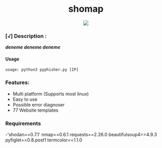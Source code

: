 <h1 align="center">shomap</h1>

<p align="center">
  <img src="https://i.hizliresim.com/o73aqmy.jpg">
</p>


### [√] Description :

***deneme deneme deneme***

#### Usage

```
usage: python3 pyphisher.py [IP]
```
### Features:

 - Multi platform (Supports most linux)
 - Easy to use
 - Possible error diagnoser
 - 77 Website templates
 
 ### Requirements

  -'shodan==0.7.1'
  nmap==0.6.1
  requests==2.26.0
  beautifulsoup4==4.9.3
  pyfiglet==0.8.post1
  termcolor==1.1.0

